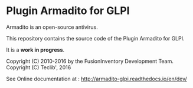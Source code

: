 Plugin Armadito for GLPI
========================

Armadito is an open-source antivirus.

This repository contains the source code of the Plugin Armadito for GLPI.

It is a **work in progress**.

Copyright (C) 2010-2016 by the FusionInventory Development Team.
Copyright (C) Teclib', 2016

See Online documentation at : <http://armadito-glpi.readthedocs.io/en/dev/>
